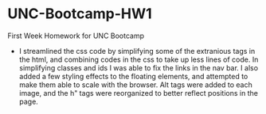 # UNC-Bootcamp-HW1
First Week Homework for UNC Bootcamp


* I streamlined the css code by simplifying some of the extranious tags in the html, and combining codes in the css to take up less lines of code.  In simplifying classes and ids I was able to fix the links in the nav bar.  I also added a few styling effects to the floating elements, and attempted to make them able to scale with the browser.  Alt tags were added to each image, and the h" tags were reorganized to better reflect positions in the page.